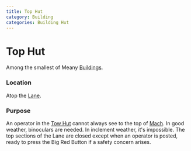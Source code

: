 ```yaml
---
title: Top Hut
category: Building
categories: Building Hut
---
```

# Top Hut
Among the smallest of Meany [Buildings](Buildings).

### Location
Atop the [Lane](Lane).

### Purpose
An operator in the [Tow Hut](Tow-Hut) cannot always see to the top of [Mach](Mach). In good weather, binoculars are needed. In inclement weather, it's impossible. The top sections of the Lane are closed except when an operator is posted, ready to press the Big Red Button if a safety concern arises.

